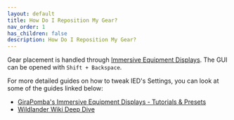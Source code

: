 ```yaml
---
layout: default
title: How Do I Reposition My Gear?
nav_order: 1
has_children: false
description: How Do I Reposition My Gear?
---
```


Gear placement is handled through [Immersive Equipment Displays](https://www.nexusmods.com/skyrimspecialedition/mods/62001). The GUI can be opened with `Shift + Backspace`.  

For more detailed guides on how to tweak IED's Settings, you can look at some of the guides linked below:  
 - [GiraPomba's Immersive Equipment Displays - Tutorials & Presets](https://www.nexusmods.com/skyrimspecialedition/mods/76956)
 - [Wildlander Wiki Deep Dive](https://wiki.wildlandermod.com/11Deep-Dives/Immersive-Equipment-Display/)